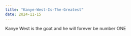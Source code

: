 ```yaml
---
title: "Kanye-West-Is-The-Greatest"
date: 2024-11-15
---
```


Kanye West is the goat and he will forever be number ONE
